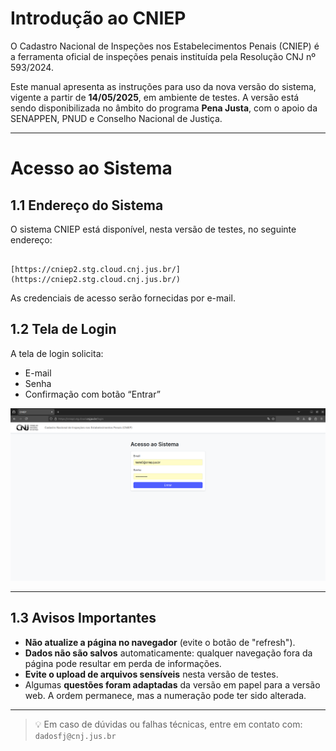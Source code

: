 # Introdução ao CNIEP

O Cadastro Nacional de Inspeções nos Estabelecimentos Penais (CNIEP) é a ferramenta oficial de inspeções penais instituída pela Resolução CNJ nº 593/2024.

Este manual apresenta as instruções para uso da nova versão do sistema, vigente a partir de **14/05/2025**, em ambiente de testes. A versão está sendo disponibilizada no âmbito do programa **Pena Justa**, com o apoio da SENAPPEN, PNUD e Conselho Nacional de Justiça.

---

# Acesso ao Sistema

## 1.1 Endereço do Sistema

O sistema CNIEP está disponível, nesta versão de testes, no seguinte endereço:

```

[https://cniep2.stg.cloud.cnj.jus.br/](https://cniep2.stg.cloud.cnj.jus.br/)

```

As credenciais de acesso serão fornecidas por e-mail.

## 1.2 Tela de Login

A tela de login solicita:

- E-mail
- Senha
- Confirmação com botão “Entrar”

![Tela de login do CNIEP](./assets/tela-login.png)

---

## 1.3 Avisos Importantes

- **Não atualize a página no navegador** (evite o botão de "refresh").
- **Dados não são salvos** automaticamente: qualquer navegação fora da página pode resultar em perda de informações.
- **Evite o upload de arquivos sensíveis** nesta versão de testes.
- Algumas **questões foram adaptadas** da versão em papel para a versão web. A ordem permanece, mas a numeração pode ter sido alterada.

---

> 💡 Em caso de dúvidas ou falhas técnicas, entre em contato com: `dadosfj@cnj.jus.br`

